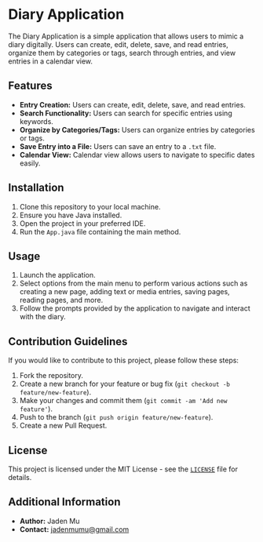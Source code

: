# Diary Application

The Diary Application is a simple application that allows users to mimic a diary digitally. Users can create, edit, delete, save, and read entries, organize them by categories or tags, search through entries, and view entries in a calendar view.

## Features

- **Entry Creation:** Users can create, edit, delete, save, and read entries.
- **Search Functionality:** Users can search for specific entries using keywords.
- **Organize by Categories/Tags:** Users can organize entries by categories or tags.
- **Save Entry into a File:** Users can save an entry to a `.txt` file.
- **Calendar View:** Calendar view allows users to navigate to specific dates easily.

## Installation

1. Clone this repository to your local machine.
2. Ensure you have Java installed.
3. Open the project in your preferred IDE.
4. Run the `App.java` file containing the main method.

## Usage

1. Launch the application.
2. Select options from the main menu to perform various actions such as creating a new page, adding text or media entries, saving pages, reading pages, and more.
3. Follow the prompts provided by the application to navigate and interact with the diary.

## Contribution Guidelines

If you would like to contribute to this project, please follow these steps:

1. Fork the repository.
2. Create a new branch for your feature or bug fix (`git checkout -b feature/new-feature`).
3. Make your changes and commit them (`git commit -am 'Add new feature'`).
4. Push to the branch (`git push origin feature/new-feature`).
5. Create a new Pull Request.

## License

This project is licensed under the MIT License - see the [`LICENSE`](LICENSE) file for details.

## Additional Information

- **Author:** Jaden Mu
- **Contact:** jadenmumu@gmail.com
